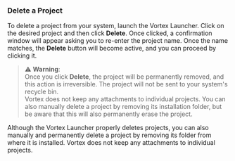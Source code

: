 ### Delete a Project

To delete a project from your system, launch the Vortex Launcher. Click on the desired project and then click **Delete**. Once clicked, a confirmation window will appear asking you to re-enter the project name. Once the name matches, the **Delete** button will become active, and you can proceed by clicking it.


> ⚠️ **Warning**:  
> Once you click **Delete**, the project will be permanently removed, and this action is irreversible. The project will not be sent to your system's recycle bin.  
> Vortex does not keep any attachments to individual projects. You can also manually delete a project by removing its installation folder, but be aware that this will also permanently erase the project.


Although the Vortex Launcher properly deletes projects, you can also manually and permanently delete a project by removing its folder from where it is installed. Vortex does not keep any attachments to individual projects.
